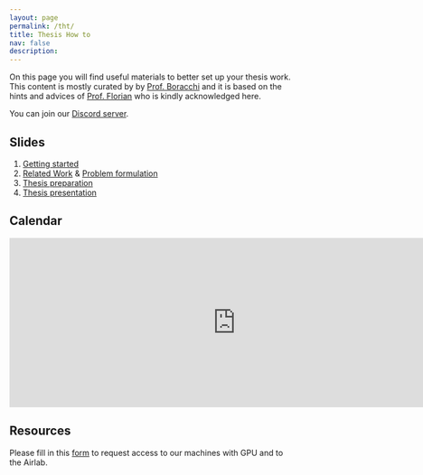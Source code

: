 ```yaml
---
layout: page
permalink: /tht/
title: Thesis How to
nav: false
description: 
---
```


On this page you will find useful materials to better set up your thesis work.
This content is mostly curated by by [Prof. Boracchi](https://boracchi.faculty.polimi.it) and it is based on the hints and advices of [Prof. Florian](https://www.floriandaniel.it/students.html) who is kindly acknowledged here.


You can join our [Discord server](https://discord.gg/2C6rt3NBke).


## Slides

1. [Getting started](https://www.dropbox.com/scl/fi/bq6rjpj07q80ig5i9v4yk/2024_03_A_Thesis_How_To.pdf?rlkey=q0cye4z748f9bqqv01xqxaf21&dl=0)
2. [Related Work](https://www.dropbox.com/scl/fi/zhog3vfrc57ryj26e6hxk/2023_10_C_Thesis_Related-Work.pdf?rlkey=7cmu43pd9pg0guz2o4fh9c947&dl=0) & [Problem formulation](https://www.dropbox.com/scl/fi/tigyurpth60q7jj6roy8z/2023_10_B_Problem_Formulation.pdf?rlkey=j9lnr91dbkcpt6mytx4kupthx&dl=0)
3. [Thesis preparation](https://www.dropbox.com/scl/fi/1p5wp360hvybzgn5hlhhm/2023_10_Thesis_Preparation.pdf?rlkey=cks9tmbqejypch14luw4slb8w&dl=0)
4. [Thesis presentation](https://www.dropbox.com/scl/fi/l4pcvza395vqypp7tbkt4/2023_11_E_Thesis_Presentation.pdf?rlkey=voso0m0zgh1m4q9tpmawli0jw&dl=0)

## Calendar

<iframe src="https://calendar.google.com/calendar/embed?height=300&wkst=2&bgcolor=%23ffffff&ctz=Europe%2FRome&showNav=1&showPrint=0&showTabs=1&showCalendars=0&showTz=0&mode=AGENDA&showTitle=0&src=NDE3OTljMmZmMGY4ZWZlZDY4ZWM0OTQ1ZGU1ZThhNGVkM2I1N2IzNjY4ZDJmMzU0ODFiNWY4ZDI2MzE3YThjNUBncm91cC5jYWxlbmRhci5nb29nbGUuY29t&color=%239d5eb2" style="border-width:0" width="800" height="300" frameborder="0" scrolling="no"></iframe>

## Resources

Please fill in this [form](https://forms.office.com/e/ZWxekFkUem) to request access to our machines with GPU and to the Airlab.


